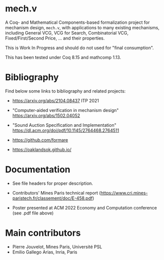 # mech.v

A Coq- and Mathematical Components-based formalization project for mechanism design, `mech.v`, with applications to many existing mechanisms, including General VCG,  VCG for Search, Combinatorial VCG, Fixed/First/Second Price, ... and their properties.

This is Work In Progress and should do not used for "final consumption".

This has been tested under Coq 8.15 and mathcomp 1.13.

# Bibliography

Find below some links to bibliography and related projects:

- https://arxiv.org/abs/2104.08437
  ITP 2021

- "Computer-aided verification in mechanism design"
  https://arxiv.org/abs/1502.04052

- "Sound Auction Specification and Implementation"
  https://dl.acm.org/doi/pdf/10.1145/2764468.2764511

- https://github.com/formare

- https://oaklandsok.github.io/

# Documentation

- See file headers for proper description.

- Contributors' Mines Paris technical report (https://www.cri.mines-paristech.fr/classement/doc/E-458.pdf)

- Poster presented at ACM 2022 Economy and Computation conference (see .pdf file above)

# Main contributors

- Pierre Jouvelot, Mines Paris, Université PSL
- Emilio Gallego Arias, Inria, Paris
